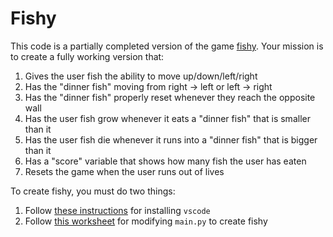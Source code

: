 # Fishy

This code is a partially completed version of the game [fishy](https://freefishy.org/).
Your mission is to create a fully working version that:

1. Gives the user fish the ability to move up/down/left/right
2. Has the "dinner fish" moving from right -> left or left -> right
3. Has the "dinner fish" properly reset whenever they reach the opposite wall
4. Has the user fish grow whenever it eats a "dinner fish" that is smaller than it
5. Has the user fish die whenever it runs into a "dinner fish" that is bigger than it
6. Has a "score" variable that shows how many fish the user has eaten
7. Resets the game when the user runs out of lives

To create fishy, you must do two things:
1. Follow [these instructions](https://docs.google.com/document/d/1rIdk_vk-tgh7_RPmZKn8qJc9L8iSBRDWfoNWK-HW5TA)
   for installing `vscode`
2. Follow [this worksheet](https://docs.google.com/document/d/1gsYWeewpQPB9gjoGOE963jIxD110brmhtM3Qjbk9Ao8)
   for modifying `main.py` to create fishy
